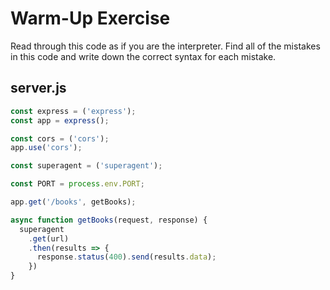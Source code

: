 # Warm-Up Exercise

Read through this code as if you are the interpreter. Find all of the mistakes in this code and write down the correct syntax for each mistake.

## server.js

```js
const express = ('express');
const app = express();

const cors = ('cors');
app.use('cors');

const superagent = ('superagent');

const PORT = process.env.PORT;

app.get('/books', getBooks);

async function getBooks(request, response) {
  superagent
    .get(url)
    .then(results => {
      response.status(400).send(results.data);
    })
}
```

